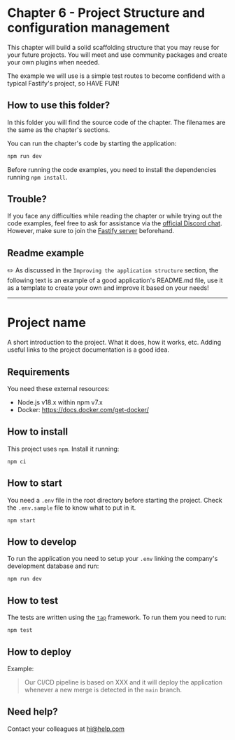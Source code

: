 # Chapter 6 - Project Structure and configuration management

This chapter will build a solid scaffolding structure that you may reuse for your future projects.
You will meet and use community packages and create your own plugins when needed.

The example we will use is a simple test routes to become confidend with a typical Fastify's project, so HAVE FUN!

## How to use this folder?

In this folder you will find the source code of the chapter.
The filenames are the same as the chapter's sections.

You can run the chapter's code by starting the application:

```bash
npm run dev
```

Before running the code examples, you need to install the dependencies running `npm install`.

## Trouble?

If you face any difficulties while reading the chapter or while trying out the code examples, feel free to ask for assistance via the [official Discord chat](https://discord.com/channels/725613461949906985/1096783084633985074).
However, make sure to join the [Fastify server](https://discord.gg/fastify) beforehand.

## Readme example

✏️ As discussed in the `Improving the application structure` section, the following text is an example
of a good application's README.md file, use it as a template to create your own and improve it based on your needs!

---

# Project name

A short introduction to the project. What it does, how it works, etc.
Adding useful links to the project documentation is a good idea.

## Requirements

You need these external resources:

- Node.js v18.x within npm v7.x
- Docker: https://docs.docker.com/get-docker/

## How to install

This project uses `npm`. Install it running:

```
npm ci
```

## How to start

You need a `.env` file in the root directory before starting the project.
Check the `.env.sample` file to know what to put in it.

```
npm start
```

## How to develop

To run the application you need to setup your `.env` linking the company's
development database and run:

```
npm run dev
```

## How to test

The tests are written using the [`tap`](https://www.npmjs.com/package/tap) framework.
To run them you need to run:

```
npm test
```

## How to deploy

Example:

> Our CI/CD pipeline is based on XXX and it will deploy the application whenever a new merge is detected in the `main` branch.

## Need help?

Contact your colleagues at hi@help.com
